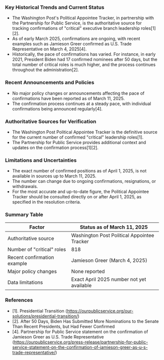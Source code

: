 ### Key Historical Trends and Current Status

- The Washington Post's Political Appointee Tracker, in partnership with the Partnership for Public Service, is the authoritative source for tracking confirmations of "critical" executive branch leadership roles[1][2].
- As of early March 2025, confirmations are ongoing, with recent examples such as Jamieson Greer confirmed as U.S. Trade Representative on March 4, 2025[4].
- Historically, the pace of confirmations has varied. For instance, in early 2021, President Biden had 17 confirmed nominees after 50 days, but the total number of critical roles is much higher, and the process continues throughout the administration[2].

### Recent Announcements and Policies

- No major policy changes or announcements affecting the pace of confirmations have been reported as of March 11, 2025.
- The confirmation process continues at a steady pace, with individual confirmations being announced regularly[4].

### Authoritative Sources for Verification

- The Washington Post Political Appointee Tracker is the definitive source for the current number of confirmed "critical" leadership roles[1].
- The Partnership for Public Service provides additional context and updates on the confirmation process[1][2].

### Limitations and Uncertainties

- The exact number of confirmed positions as of April 1, 2025, is not available in sources up to March 11, 2025.
- The number can change due to ongoing confirmations, resignations, or withdrawals.
- For the most accurate and up-to-date figure, the Political Appointee Tracker should be consulted directly on or after April 1, 2025, as specified in the resolution criteria.

### Summary Table

| Factor                        | Status as of March 11, 2025                |
|-------------------------------|--------------------------------------------|
| Authoritative source          | Washington Post Political Appointee Tracker|
| Number of "critical" roles    | 818                                        |
| Recent confirmation example   | Jamieson Greer (March 4, 2025)             |
| Major policy changes          | None reported                              |
| Data limitations              | Exact April 2025 number not yet available  |

### References

- [1]. Presidential Transition (https://ourpublicservice.org/our-solutions/presidential-transition/)
- [2]. After 50 Days, Biden Has Submitted More Nominations to the Senate Than Recent Presidents, but Had Fewer Confirmed
- [4]. Partnership for Public Service statement on the confirmation of Jamieson Greer as U.S. Trade Representative (https://ourpublicservice.org/press-release/partnership-for-public-service-statement-on-the-confirmation-of-jamieson-greer-as-u-s-trade-representative/)